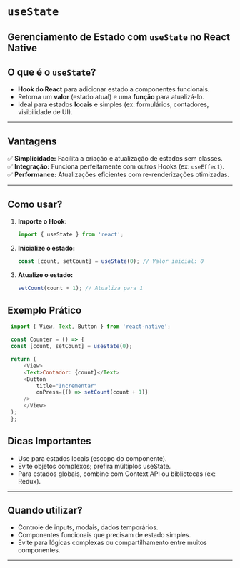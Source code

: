 #  `useState`
## Gerenciamento de Estado com `useState` no React Native  

## O que é o `useState`?  
- **Hook do React** para adicionar estado a componentes funcionais.  
- Retorna um **valor** (estado atual) e uma **função** para atualizá-lo.  
- Ideal para estados **locais** e simples (ex: formulários, contadores, visibilidade de UI).  

---

## Vantagens  
✅ **Simplicidade:** Facilita a criação e atualização de estados sem classes.  
✅ **Integração:** Funciona perfeitamente com outros Hooks (ex: `useEffect`).  
✅ **Performance:** Atualizações eficientes com re-renderizações otimizadas.  

---

## Como usar?  
1. **Importe o Hook:**  
   ``` javascript  
   import { useState } from 'react';  
   ```

2. **Inicialize o estado:**  
   ``` javascript  
   const [count, setCount] = useState(0); // Valor inicial: 0  
   ```

3. **Atualize o estado:**  
   ``` javascript  
   setCount(count + 1); // Atualiza para 1  
   ```

## Exemplo Prático
   ``` javascript  
    import { View, Text, Button } from 'react-native';  

    const Counter = () => {  
    const [count, setCount] = useState(0);  

    return (  
        <View>  
        <Text>Contador: {count}</Text>  
        <Button  
            title="Incrementar"  
            onPress={() => setCount(count + 1)}  
        />  
        </View>  
    );  
    };  
   ```

## Dicas Importantes
- Use para estados locais (escopo do componente).
- Evite objetos complexos; prefira múltiplos useState.
- Para estados globais, combine com Context API ou bibliotecas (ex: Redux). 

---

## Quando utilizar?
- Controle de inputs, modais, dados temporários.
- Componentes funcionais que precisam de estado simples.
- Evite para lógicas complexas ou compartilhamento entre muitos componentes.

---